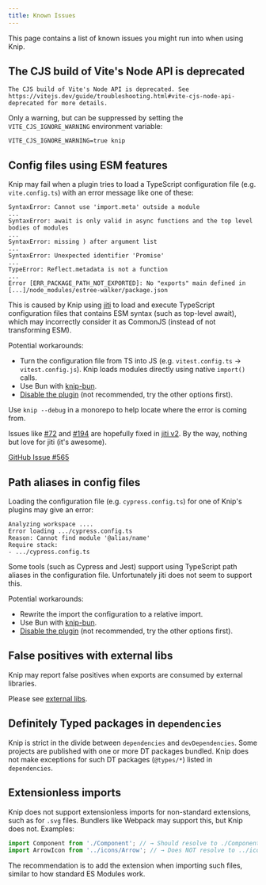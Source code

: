 ```yaml
---
title: Known Issues
---
```


This page contains a list of known issues you might run into when using Knip.

## The CJS build of Vite's Node API is deprecated

```
The CJS build of Vite's Node API is deprecated. See https://vitejs.dev/guide/troubleshooting.html#vite-cjs-node-api-deprecated for more details.
```

Only a warning, but can be suppressed by setting the `VITE_CJS_IGNORE_WARNING`
environment variable:

```
VITE_CJS_IGNORE_WARNING=true knip
```

## Config files using ESM features

Knip may fail when a plugin tries to load a TypeScript configuration file (e.g.
`vite.config.ts`) with an error message like one of these:

```
SyntaxError: Cannot use 'import.meta' outside a module
...
SyntaxError: await is only valid in async functions and the top level bodies of modules
...
SyntaxError: missing ) after argument list
...
SyntaxError: Unexpected identifier 'Promise'
...
TypeError: Reflect.metadata is not a function
...
Error [ERR_PACKAGE_PATH_NOT_EXPORTED]: No "exports" main defined in [...]/node_modules/estree-walker/package.json
```

This is caused by Knip using [jiti][1] to load and execute TypeScript
configuration files that contains ESM syntax (such as top-level await), which
may incorrectly consider it as CommonJS (instead of not transforming ESM).

Potential workarounds:

- Turn the configuration file from TS into JS (e.g. `vitest.config.ts` →
  `vitest.config.js`). Knip loads modules directly using native `import()`
  calls.
- Use Bun with [knip-bun][2].
- [Disable the plugin][3] (not recommended, try the other options first).

Use `knip --debug` in a monorepo to help locate where the error is coming from.

Issues like [#72][4] and [#194][5] are hopefully fixed in [jiti v2][6]. By the
way, nothing but love for jiti (it's awesome).

[GitHub Issue #565][7]

## Path aliases in config files

Loading the configuration file (e.g. `cypress.config.ts`) for one of Knip's
plugins may give an error:

```
Analyzing workspace ....
Error loading .../cypress.config.ts
Reason: Cannot find module '@alias/name'
Require stack:
- .../cypress.config.ts
```

Some tools (such as Cypress and Jest) support using TypeScript path aliases in
the configuration file. Unfortunately jiti does not seem to support this.

Potential workarounds:

- Rewrite the import the configuration to a relative import.
- Use Bun with [knip-bun][2].
- [Disable the plugin][3] (not recommended, try the other options first).

## False positives with external libs

Knip may report false positives when exports are consumed by external libraries.

Please see [external libs][8].

## Definitely Typed packages in `dependencies`

Knip is strict in the divide between `dependencies` and `devDependencies`. Some
projects are published with one or more DT packages bundled. Knip does not make
exceptions for such DT packages (`@types/*`) listed in `dependencies`.

## Extensionless imports

Knip does not support extensionless imports for non-standard extensions, such as
for `.svg` files. Bundlers like Webpack may support this, but Knip does not.
Examples:

```ts title="App.vue"
import Component from './Component'; // → Should resolve to ./Component.vue
import ArrowIcon from '../icons/Arrow'; // → Does NOT resolve to ../icons/Arrow.svg
```

The recommendation is to add the extension when importing such files, similar to
how standard ES Modules work.

[1]: https://github.com/unjs/jiti
[2]: ./cli.md#knip-bun
[3]: ./configuration.md#plugins
[4]: https://github.com/unjs/jiti/issues/72
[5]: https://github.com/unjs/jiti/issues/194
[6]: https://github.com/unjs/jiti/issues/174
[7]: https://github.com/webpro-nl/knip/issues/565
[8]: ../guides/handling-issues.mdx#external-libraries
